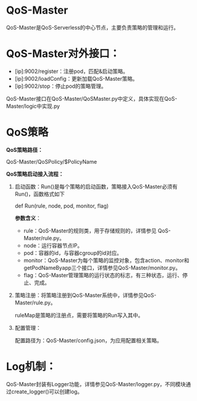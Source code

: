 # QoS-Master
QoS-Master是QoS-Serverless的中心节点，主要负责策略的管理和运行。

# QoS-Master对外接口：

* \[ip]:9002/register：注册pod，匹配&启动策略。
* \[ip]:9002/loadConfig：更新加载QoS-Master策略。
* \[ip]:9002/stop：停止pod的策略管理。

QoS-Master接口在QoS-Master/QoSMaster.py中定义，具体实现在QoS-Master/logic中实现.py

# QoS策略
**QoS策略路径：**

QoS-Master/QoSPolicy/$PolicyName

**QoS策略启动接入流程：**

1. 启动函数：Run()是每个策略的启动函数，策略接入QoS-Master必须有Run()，函数格式如下
   
   def Run(rule, node, pod, monitor, flag)
   
   **参数含义**：
   
   * rule：QoS-Master的规则类，用于存储规则的，详情参见 QoS-Master/rule.py。
   * node：运行容器节点IP。
   * pod：容器的id，与容器cgroup的id对应。
   * monitor：QoS-Master为每个策略的监控对象，包含action、monitor和getPodNameByapp三个接口，详情参见QoS-Master/monitor.py。
   * flag：QoS-Master管理策略的运行状态的标志，有三种状态，运行、停止、完成。

2. 策略注册：将策略注册到QoS-Master系统中，详情参见QoS-Master/rule.py。
   
    ruleMap是策略的注册点，需要将策略的Run写入其中。
3. 配置管理：
   
   配置路径为：QoS-Master/config.json，为应用配置相关策略。

# Log机制：

QoS-Master封装有Logger功能，详情参见QoS-Master/logger.py，不同模块通过create_logger()可以创建log。
   




